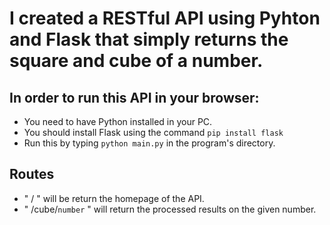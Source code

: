 # I created a RESTful API using Pyhton and Flask that simply returns the square and cube of a number.
## In order to run this API in your browser:
 - You need to have Python installed in your PC.
 - You should install Flask using the command `pip install flask`
 - Run this by typing `python main.py` in the program's directory.

## Routes
 - " / " will be return the homepage of the API.
 - " /cube/```number``` " will return the processed results on the given number.
